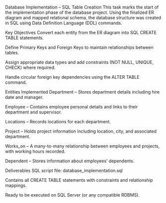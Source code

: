 Database Implementation – SQL Table Creation
This task marks the start of the implementation phase of the database project.
Using the finalized ER diagram and mapped relational schema, the database structure was created in SQL using Data Definition Language (DDL) commands.

Key Objectives
Convert each entity from the ER diagram into SQL CREATE TABLE statements.

Define Primary Keys and Foreign Keys to maintain relationships between tables.

Assign appropriate data types and add constraints (NOT NULL, UNIQUE, CHECK) where required.

Handle circular foreign key dependencies using the ALTER TABLE command.

Entities Implemented
Department – Stores department details including hire date and manager.

Employee – Contains employee personal details and links to their department and supervisor.

Locations – Records locations for each department.

Project – Holds project information including location, city, and associated department.

Works_on – A many-to-many relationship between employees and projects, with working hours recorded.

Dependent – Stores information about employees’ dependents.

Deliverables
SQL script file: database_implementation.sql

Contains all CREATE TABLE statements with constraints and relationship mappings.

Ready to be executed on SQL Server (or any compatible RDBMS).

